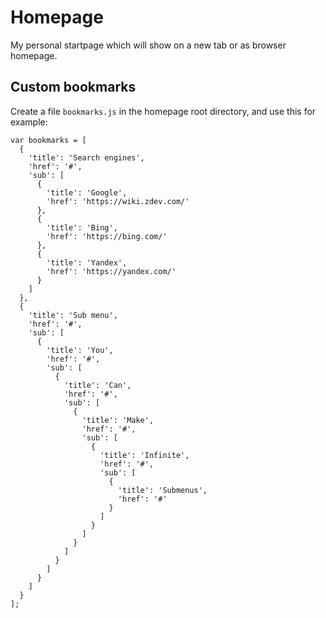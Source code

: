 # Homepage
My personal startpage which will show on a new tab or as browser homepage.

## Custom bookmarks
Create a file `bookmarks.js` in the homepage root directory, and use this for example:
```
var bookmarks = [
  {
    'title': 'Search engines',
    'href': '#',
    'sub': [
      {
        'title': 'Google',
        'href': 'https://wiki.zdev.com/'
      },
      {
        'title': 'Bing',
        'href': 'https://bing.com/'
      },
      {
        'title': 'Yandex',
        'href': 'https://yandex.com/'
      }
    ]
  },
  {
    'title': 'Sub menu',
    'href': '#',
    'sub': [
      {
        'title': 'You',
        'href': '#',
        'sub': [
          {
            'title': 'Can',
            'href': '#',
            'sub': [
              {
                'title': 'Make',
                'href': '#',
                'sub': [
                  {
                    'title': 'Infinite',
                    'href': '#',
                    'sub': [
                      {
                        'title': 'Submenus',
                        'href': '#'
                      }
                    ]
                  }
                ]
              }
            ]
          }
        ]
      }
    ]
  }
];
```
